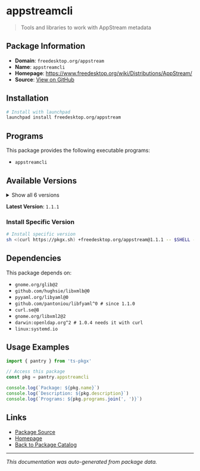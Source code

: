# appstreamcli

> Tools and libraries to work with AppStream metadata

## Package Information

- **Domain**: `freedesktop.org/appstream`
- **Name**: `appstreamcli`
- **Homepage**: https://www.freedesktop.org/wiki/Distributions/AppStream/
- **Source**: [View on GitHub](https://github.com/pkgxdev/pantry/tree/main/projects/freedesktop.org/appstream/package.yml)

## Installation

```bash
# Install with launchpad
launchpad install freedesktop.org/appstream
```

## Programs

This package provides the following executable programs:

- `appstreamcli`

## Available Versions

<details>
<summary>Show all 6 versions</summary>

- `1.1.1`, `1.1.0`, `1.0.6`, `1.0.5`, `1.0.4`
- `1.0.3`

</details>

**Latest Version**: `1.1.1`

### Install Specific Version

```bash
# Install specific version
sh <(curl https://pkgx.sh) +freedesktop.org/appstream@1.1.1 -- $SHELL -i
```

## Dependencies

This package depends on:

- `gnome.org/glib@2`
- `github.com/hughsie/libxmlb@0`
- `pyyaml.org/libyaml@0`
- `github.com/pantoniou/libfyaml^0 # since 1.1.0`
- `curl.se@8`
- `gnome.org/libxml2@2`
- `darwin:openldap.org^2 # 1.0.4 needs it with curl`
- `linux:systemd.io`

## Usage Examples

```typescript
import { pantry } from 'ts-pkgx'

// Access this package
const pkg = pantry.appstreamcli

console.log(`Package: ${pkg.name}`)
console.log(`Description: ${pkg.description}`)
console.log(`Programs: ${pkg.programs.join(', ')}`)
```

## Links

- [Package Source](https://github.com/pkgxdev/pantry/tree/main/projects/freedesktop.org/appstream/package.yml)
- [Homepage](https://www.freedesktop.org/wiki/Distributions/AppStream/)
- [Back to Package Catalog](../../../package-catalog.md)

---

*This documentation was auto-generated from package data.*
